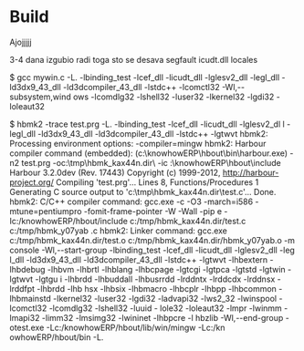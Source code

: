 # Build

Ajojjjjj

3-4 dana izgubio radi toga sto se desava segfault icudt.dll   locales 



$ gcc mywin.c -L. -lbinding_test   -lcef_dll -licudt_dll -lglesv2_dll -legl_dll
 -ld3dx9_43_dll -ld3dcompiler_43_dll  -lstdc++  -lcomctl32 -Wl,--subsystem,wind
ows -lcomdlg32 -lshell32 -luser32 -lkernel32 -lgdi32 -loleaut32


$ hbmk2  -trace test.prg -L. -lbinding_test   -lcef_dll -licudt_dll -lglesv2_dl
l -legl_dll -ld3dx9_43_dll -ld3dcompiler_43_dll -lstdc++  -lgtwvt
hbmk2: Processing environment options: -compiler=mingw
hbmk2: Harbour compiler command (embedded):
(c:\knowhowERP\hbout\bin\harbour.exe) -n2 test.prg -oc:\tmp\hbmk_kax44n.dir\ -ic
:\knowhowERP\hbout\include
Harbour 3.2.0dev (Rev. 17443)
Copyright (c) 1999-2012, http://harbour-project.org/
Compiling 'test.prg'...
Lines 8, Functions/Procedures 1
Generating C source output to 'c:\tmp\hbmk_kax44n.dir\test.c'... Done.
hbmk2: C/C++ compiler command:
gcc.exe -c -O3 -march=i586 -mtune=pentiumpro -fomit-frame-pointer  -W -Wall -pip
e -Ic:/knowhowERP/hbout/include c:/tmp/hbmk_kax44n.dir/test.c c:/tmp/hbmk_y07yab
.c
hbmk2: Linker command:
gcc.exe c:/tmp/hbmk_kax44n.dir/test.o c:/tmp/hbmk_kax44n.dir/hbmk_y07yab.o    -m
console -Wl,--start-group -lbinding_test -lcef_dll -licudt_dll -lglesv2_dll -leg
l_dll -ld3dx9_43_dll -ld3dcompiler_43_dll -lstdc++ -lgtwvt -lhbextern -lhbdebug
-lhbvm -lhbrtl -lhblang -lhbcpage -lgtcgi -lgtpca -lgtstd -lgtwin -lgtwvt -lgtgu
i -lhbrdd -lhbuddall -lhbusrrdd -lrddntx -lrddcdx -lrddnsx -lrddfpt -lhbrdd -lhb
hsx -lhbsix -lhbmacro -lhbcplr -lhbpp -lhbcommon -lhbmainstd -lkernel32 -luser32
 -lgdi32 -ladvapi32 -lws2_32 -lwinspool -lcomctl32 -lcomdlg32 -lshell32 -luuid -
lole32 -loleaut32 -lmpr -lwinmm -lmapi32 -limm32 -lmsimg32 -lwininet -lhbpcre -l
hbzlib   -Wl,--end-group -otest.exe  -Lc:/knowhowERP/hbout/lib/win/mingw -Lc:/kn
owhowERP/hbout/bin -L.
